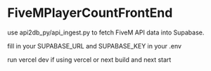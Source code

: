 # FiveMPlayerCountFrontEnd

use api2db_py/api_ingest.py to fetch FiveM API data into Supabase.

fill in your SUPABASE_URL and SUPABASE_KEY in your .env

run vercel dev if using vercel or next build and next start
 
